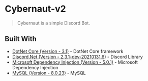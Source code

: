 # Cybernaut-v2
> Cybernaut is a simple Discord Bot.


## Built With

* [DotNet Core (Version - 3.1)](https://dotnet.microsoft.com/download/dotnet-core/3.1) - DotNet Core framework
* [Discord.Net (Version - 2.3.1-dev-20210131.6)](https://github.com/RogueException/Discord.Net) - Discord Library
* [Microsoft Dependency Injection (Version - 5.0.1)](https://docs.microsoft.com/en-us/aspnet/core/fundamentals/dependency-injection?view=aspnetcore-5.0) - Microsoft Dependency Injection
* [MySQL (Version - 8.0.23)](https://dev.mysql.com/doc/) - MySQL